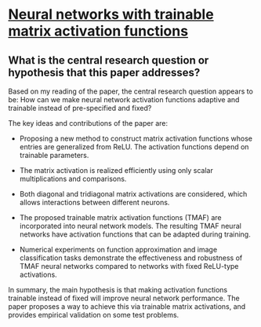 # [Neural networks with trainable matrix activation functions](https://arxiv.org/abs/2109.09948v4)

## What is the central research question or hypothesis that this paper addresses?

 Based on my reading of the paper, the central research question appears to be: How can we make neural network activation functions adaptive and trainable instead of pre-specified and fixed? 

The key ideas and contributions of the paper are:

- Proposing a new method to construct matrix activation functions whose entries are generalized from ReLU. The activation functions depend on trainable parameters.

- The matrix activation is realized efficiently using only scalar multiplications and comparisons. 

- Both diagonal and tridiagonal matrix activations are considered, which allows interactions between different neurons.

- The proposed trainable matrix activation functions (TMAF) are incorporated into neural network models. The resulting TMAF neural networks have activation functions that can be adapted during training. 

- Numerical experiments on function approximation and image classification tasks demonstrate the effectiveness and robustness of TMAF neural networks compared to networks with fixed ReLU-type activations.

In summary, the main hypothesis is that making activation functions trainable instead of fixed will improve neural network performance. The paper proposes a way to achieve this via trainable matrix activations, and provides empirical validation on some test problems.
